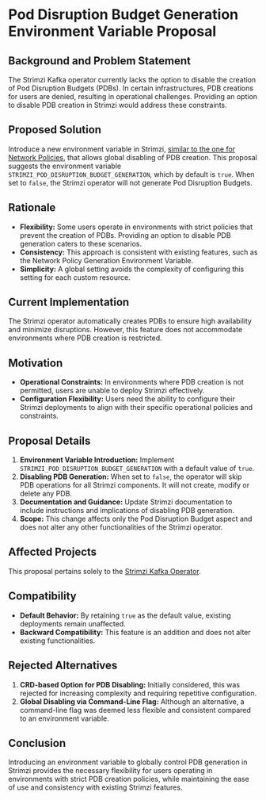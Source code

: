 # Pod Disruption Budget Generation Environment Variable Proposal

## Background and Problem Statement

The Strimzi Kafka operator currently lacks the option to disable the creation of Pod Disruption Budgets (PDBs). In certain infrastructures, PDB creations for users are denied, resulting in operational challenges. Providing an option to disable PDB creation in Strimzi would address these constraints.

## Proposed Solution

Introduce a new environment variable in Strimzi, [similar to the one for Network Policies](https://github.com/strimzi/proposals/blob/main/028-network-policy-generation-environment-variable.md), that allows global disabling of PDB creation. This proposal suggests the environment variable `STRIMZI_POD_DISRUPTION_BUDGET_GENERATION`, which by default is `true`. When set to `false`, the Strimzi operator will not generate Pod Disruption Budgets.

## Rationale

- **Flexibility:** Some users operate in environments with strict policies that prevent the creation of PDBs. Providing an option to disable PDB generation caters to these scenarios.
- **Consistency:** This approach is consistent with existing features, such as the Network Policy Generation Environment Variable.
- **Simplicity:** A global setting avoids the complexity of configuring this setting for each custom resource.

## Current Implementation

The Strimzi operator automatically creates PDBs to ensure high availability and minimize disruptions. However, this feature does not accommodate environments where PDB creation is restricted.

## Motivation

- **Operational Constraints:** In environments where PDB creation is not permitted, users are unable to deploy Strimzi effectively.
- **Configuration Flexibility:** Users need the ability to configure their Strimzi deployments to align with their specific operational policies and constraints.

## Proposal Details

1. **Environment Variable Introduction:** Implement `STRIMZI_POD_DISRUPTION_BUDGET_GENERATION` with a default value of `true`.
2. **Disabling PDB Generation:** When set to `false`, the operator will skip PDB operations for all Strimzi components. It will not create, modify or delete any PDB.
3. **Documentation and Guidance:** Update Strimzi documentation to include instructions and implications of disabling PDB generation.
4. **Scope:** This change affects only the Pod Disruption Budget aspect and does not alter any other functionalities of the Strimzi operator.

## Affected Projects

This proposal pertains solely to the [Strimzi Kafka Operator](https://github.com/strimzi/strimzi-kafka-operator).

## Compatibility

- **Default Behavior:** By retaining `true` as the default value, existing deployments remain unaffected.
- **Backward Compatibility:** This feature is an addition and does not alter existing functionalities.

## Rejected Alternatives

1. **CRD-based Option for PDB Disabling:** Initially considered, this was rejected for increasing complexity and requiring repetitive configuration.
2. **Global Disabling via Command-Line Flag:** Although an alternative, a command-line flag was deemed less flexible and consistent compared to an environment variable.

## Conclusion

Introducing an environment variable to globally control PDB generation in Strimzi provides the necessary flexibility for users operating in environments with strict PDB creation policies, while maintaining the ease of use and consistency with existing Strimzi features.
